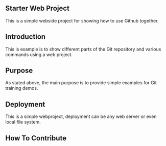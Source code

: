 ## Starter Web Project

This is a simple webside project for showing how to use Github together.

## Introduction

This is example is to show different parts of the Git repository and various commands using a web project.

## Purpose

As stated above, the main purpose is to provide simple examples for Git training demos.

## Deployment

This is a simple webproject, deployment can be any web server or even local file system.

## How To Contribute